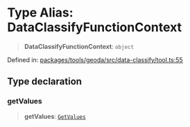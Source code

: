# Type Alias: DataClassifyFunctionContext

> **DataClassifyFunctionContext**: `object`

Defined in: [packages/tools/geoda/src/data-classify/tool.ts:55](https://github.com/geodaopenjs/openassistant/blob/0a6a7e7306d75a25dc968b3117f04cb7bd613bec/packages/tools/geoda/src/data-classify/tool.ts#L55)

## Type declaration

### getValues

> **getValues**: [`GetValues`](GetValues.md)
